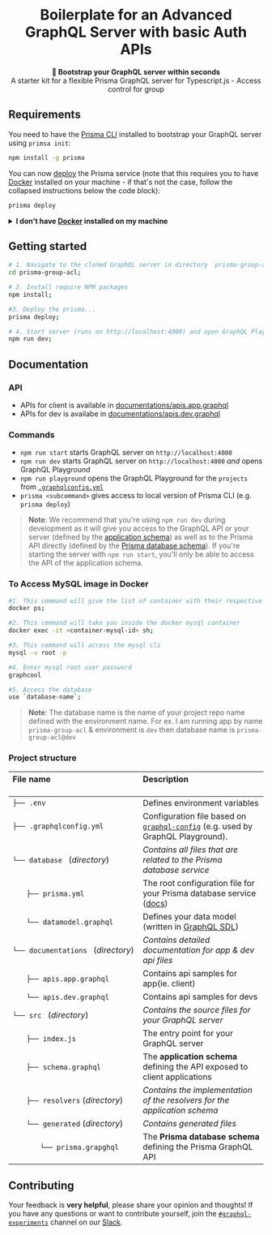 <h1 align="center"><strong>Boilerplate for an Advanced GraphQL Server with basic Auth APIs </strong></h1>

<div align="center"><strong>🚀 Bootstrap your GraphQL server within seconds</strong></div>
<div align="center">A starter kit for a flexible Prisma GraphQL server for Typescript.js - Access control for group</div>

## Requirements

You need to have the [Prisma CLI](https://github.com/graphcool/prisma) installed to bootstrap your GraphQL server using `primsa init`:

```sh
npm install -g prisma
```

You can now [deploy](https://www.prismagraphql.com/docs/reference/cli-command-reference/database-service/prisma-deploy-kee1iedaov) the Prisma service (note that this requires you to have [Docker](https://www.docker.com) installed on your machine - if that's not the case, follow the collapsed instructions below the code block):

```sh
prisma deploy
```

<details>
 <summary><strong>I don't have <a href="https://www.docker.com">Docker</a> installed on my machine</strong></summary>

Please follow the steps provided in the give [here](https://docs.docker.com/docker-for-mac/install/) to install docker for mac.
Once the Docker is installed, start the docker engine into your system.
</details>


## Getting started

```sh
# 1. Navigate to the cloned GraphQL server in directory `prisma-group-acl`, based on `typescript-advanced` boilerplate
cd prisma-group-acl;

# 2. Install require NPM packages
npm install;

#3. Deploy the prisma...
prisma deploy;

# 4. Start server (runs on http://localhost:4000) and open GraphQL Playground
npm run dev;
```

## Documentation

### API

* APIs for client is available in [documentations/apis.app.graphql](https://git.geekyants.com/boilerplate/prisma-group-acl/blob/master/documentations/apis.app.graphql)
* APIs for dev is availabe in [documentations/apis.dev.graphql](https://git.geekyants.com/boilerplate/prisma-group-acl/blob/master/documentations/apis.dev.graphql)

### Commands

* `npm run start` starts GraphQL server on `http://localhost:4000`
* `npm run dev` starts GraphQL server on `http://localhost:4000` _and_ opens GraphQL Playground
* `npm run playground` opens the GraphQL Playground for the `projects` from [`.graphqlconfig.yml`](./.graphqlconfig.yml)
* `prisma <subcommand>` gives access to local version of Prisma CLI (e.g. `prisma deploy`)

> **Note**: We recommend that you're using `npm run dev` during development as it will give you access to the GraphQL API or your server (defined by the [application schema](./src/schema.graphql)) as well as to the Prisma API directly (defined by the [Prisma database schema](./generated/prisma.graphql)). If you're starting the server with `npm run start`, you'll only be able to access the API of the application schema.

### To Access MySQL image in Docker 

```sh
#1. This command will give the list of container with their respective container-id
docker ps;

#2. This command will take you inside the docker mysql container
docker exec -it <container-mysql-id> sh;

#3. This command will access the mysql cli
mysql -u root -p

#4. Enter mysql root user password
graphcool

#5. Access the database
use `database-name`;
```

> **Note**: The database name is the name of your project repo name defined with the environment name.
For ex. I am running app by name `prisma-group-acl` & environment is `dev` then database name is `prisma-group-acl@dev`


### Project structure

| File name 　　　　　　　　　　　　　　| Description 　　　　　　　　<br><br>|
| :--  | :--         |
| `├── .env` | Defines environment variables |
| `├── .graphqlconfig.yml` | Configuration file based on [`graphql-config`](https://github.com/prisma/graphql-config) (e.g. used by GraphQL Playground).|
| `└── database ` (_directory_) | _Contains all files that are related to the Prisma database service_ |\
| `　　├── prisma.yml` | The root configuration file for your Prisma database service ([docs](https://www.prismagraphql.com/docs/reference/prisma.yml/overview-and-example-foatho8aip)) |
| `　　└── datamodel.graphql` | Defines your data model (written in [GraphQL SDL](https://blog.graph.cool/graphql-sdl-schema-definition-language-6755bcb9ce51)) |
| `└── documentations ` (_directory_) | _Contains detailed documentation for app & dev api files_ |\
| `　　├── apis.app.graphql` | Contains api samples for app(ie. client) |
| `　　└── apis.dev.graphql` | Contains api samples for devs |
| `└── src ` (_directory_) | _Contains the source files for your GraphQL server_ |
| `　　├── index.js` | The entry point for your GraphQL server |
| `　　├── schema.graphql` | The **application schema** defining the API exposed to client applications  |
| `　　├── resolvers` (_directory_) | _Contains the implementation of the resolvers for the application schema_ |
| `　　└── generated` (_directory_) | _Contains generated files_ |
| `　　　　└── prisma.grapghql` | The **Prisma database schema** defining the Prisma GraphQL API  |

## Contributing

Your feedback is **very helpful**, please share your opinion and thoughts! If you have any questions or want to contribute yourself, join the [`#graphql-experiments`](https://geekyants-sahusoft.slack.com/messages/graphql-experiments) channel on our [Slack](https://geekyants-sahusoft.slack.com).